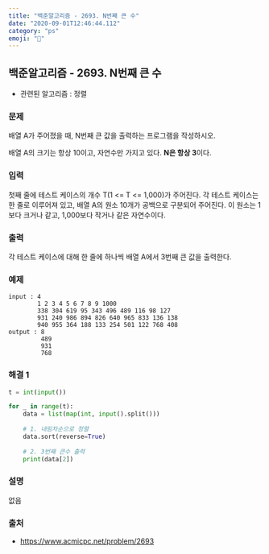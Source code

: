 ```yaml
---
title: "백준알고리즘 - 2693. N번째 큰 수"
date: "2020-09-01T12:46:44.112"
category: "ps"
emoji: "🌄"
---
```


## 백준알고리즘 - 2693. N번째 큰 수

- 관련된 알고리즘 : 정렬

### 문제

배열 A가 주어졌을 때, N번째 큰 값을 출력하는 프로그램을 작성하시오.

배열 A의 크기는 항상 10이고, 자연수만 가지고 있다. **N은 항상 3**이다.

### 입력

첫째 줄에 테스트 케이스의 개수 T(1 <= T <= 1,000)가 주어진다. 각 테스트 케이스는 한 줄로 이루어져 있고, 배열 A의 원소 10개가 공백으로 구분되어 주어진다. 이 원소는 1보다 크거나 같고, 1,000보다 작거나 같은 자연수이다.

### 출력

각 테스트 케이스에 대해 한 줄에 하나씩 배열 A에서 3번째 큰 값을 출력한다.

### 예제

```
input : 4
        1 2 3 4 5 6 7 8 9 1000
        338 304 619 95 343 496 489 116 98 127
        931 240 986 894 826 640 965 833 136 138
        940 955 364 188 133 254 501 122 768 408
output : 8
         489
         931
         768
```

### 해결 1

```python
t = int(input())

for _ in range(t):
    data = list(map(int, input().split()))
	
    # 1. 내림차순으로 정렬
    data.sort(reverse=True)
	
    # 2. 3번째 큰수 출력
    print(data[2])
```

### 설명

없음

### 출처

- https://www.acmicpc.net/problem/2693
